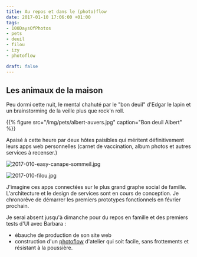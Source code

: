 ```yaml
---
title: Au repos et dans le (photo)flow
date: 2017-01-10 17:06:00 +01:00
tags:
- 100DaysOfPhotos
- pets
- deuil
- filou
- izy
- photoflow

draft: false
---
```


## Les animaux de la maison

Peu dormi cette nuit, le mental chahuté par le "bon deuil" d'Edgar le lapin et un brainstorming de la veille plus que rock'n roll. 

{{% figure
src="/img/pets/albert-auvers.jpg" 
caption="Bon deuil Albert"
%}}

Apaisé à cette heure par deux hôtes paisibles qui méritent définitivement leurs apps web personnelles (carnet de vaccination, album photos et autres services à recenser.)

![2017-010-easy-canape-sommeil.jpg](/img/pets/izy-dog-canape-sommeil.jpg")

![2017-010-filou.jpg](/img/pets/filou.jpg "Filou")

J'imagine ces apps connectées sur le plus grand graphe social de famille. L'architecture et le design de services sont en cours de conception. Je chronorêve de démarrer les premiers prototypes fonctionnels en février prochain. 

Je serai absent jusqu'à dimanche pour du repos en famille et des premiers tests d'UI avec Barbara : 

- ébauche de production de son site web
- construction d'un [photoflow](http://ducamp.me/Photoflow) d'atelier qui soit facile, sans frottements et résistant à la poussière.